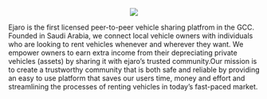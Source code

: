 <p align="center">
  <img src="https://user-images.githubusercontent.com/3428118/212061257-2575f923-1797-4c25-b245-3a0c8067d656.jpg">
</p>

Ejaro is the first licensed peer-to-peer vehicle sharing platfrom in the GCC. Founded in Saudi Arabia, we connect local vehicle owners with individuals who are looking to rent vehicles whenever and wherever they want. We empower owners to earn extra income from their depreciating private vehicles (assets) by sharing it with ejaro’s trusted community.Our mission is to create a trustworthy community that is both safe and reliable by providing an easy to use platform that saves our users time, money and effort and streamlining the processes of renting vehicles in today’s fast-paced market.
